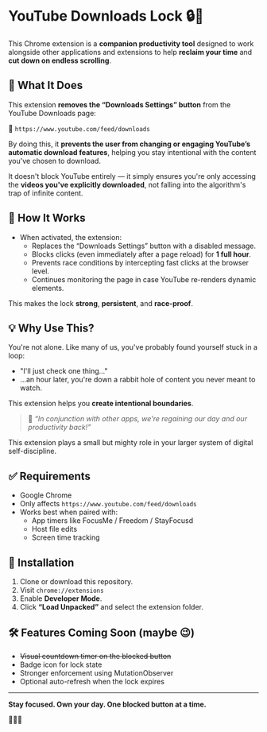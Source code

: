 # YouTube Downloads Lock 🔒📵

This Chrome extension is a **companion productivity tool** designed to work alongside other applications and extensions to help **reclaim your time** and **cut down on endless scrolling**.

## 🧠 What It Does

This extension **removes the “Downloads Settings” button** from the YouTube Downloads page:

📍 `https://www.youtube.com/feed/downloads`

By doing this, it **prevents the user from changing or engaging YouTube’s automatic download features**, helping you stay intentional with the content you've chosen to download.

It doesn't block YouTube entirely — it simply ensures you're only accessing the **videos you've explicitly downloaded**, not falling into the algorithm's trap of infinite content.

## 🔐 How It Works

- When activated, the extension:
  - Replaces the “Downloads Settings” button with a disabled message.
  - Blocks clicks (even immediately after a page reload) for **1 full hour**.
  - Prevents race conditions by intercepting fast clicks at the browser level.
  - Continues monitoring the page in case YouTube re-renders dynamic elements.

This makes the lock **strong**, **persistent**, and **race-proof**.

## 💡 Why Use This?

You're not alone. Like many of us, you've probably found yourself stuck in a loop:

- "I'll just check one thing..."
- ...an hour later, you're down a rabbit hole of content you never meant to watch.

This extension helps you **create intentional boundaries**.

> 💬 _“In conjunction with other apps, we're regaining our day and our productivity back!”_

This extension plays a small but mighty role in your larger system of digital self-discipline.

## ✅ Requirements

- Google Chrome
- Only affects `https://www.youtube.com/feed/downloads`
- Works best when paired with:
  - App timers like FocusMe / Freedom / StayFocusd
  - Host file edits
  - Screen time tracking

## 🚀 Installation

1. Clone or download this repository.
2. Visit `chrome://extensions`
3. Enable **Developer Mode**.
4. Click **“Load Unpacked”** and select the extension folder.

## 🛠 Features Coming Soon (maybe 😉)

- ~~Visual countdown timer on the blocked button~~
- Badge icon for lock state
- Stronger enforcement using MutationObserver
- Optional auto-refresh when the lock expires

---

**Stay focused. Own your day. One blocked button at a time.**

🧠💪📵
